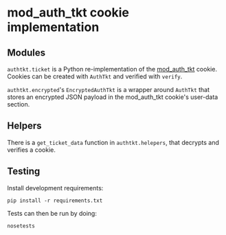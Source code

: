 # mod_auth_tkt cookie implementation

## Modules

`authtkt.ticket` is a Python re-implementation of the [mod_auth_tkt][]
cookie. Cookies can be created with `AuthTkt` and verified with
`verify`.

[mod_auth_tkt]: http://www.openfusion.com.au/labs/mod_auth_tkt/

`authtkt.encrypted`'s `EncryptedAuthTkt` is a wrapper around `AuthTkt`
that stores an encrypted JSON payload in the mod_auth_tkt cookie's
user-data section.

## Helpers

There is a `get_ticket_data` function in `authtkt.helepers`, that
decrypts and verifies a cookie.

## Testing

Install development requirements:

    pip install -r requirements.txt

Tests can then be run by doing:

    nosetests
